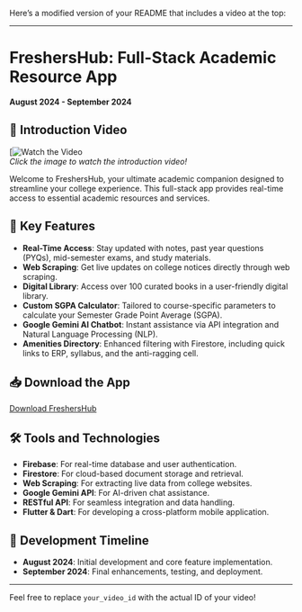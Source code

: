 Here’s a modified version of your README that includes a video at the top:

---

# FreshersHub: Full-Stack Academic Resource App

**August 2024 - September 2024**


## 🎥 Introduction Video

[![Watch the Video](https://youtu.be/qfFmIitDSTk)  
*Click the image to watch the introduction video!*

Welcome to FreshersHub, your ultimate academic companion designed to streamline your college experience. This full-stack app provides real-time access to essential academic resources and services.

## 🚀 Key Features

- **Real-Time Access**: Stay updated with notes, past year questions (PYQs), mid-semester exams, and study materials.
- **Web Scraping**: Get live updates on college notices directly through web scraping.
- **Digital Library**: Access over 100 curated books in a user-friendly digital library.
- **Custom SGPA Calculator**: Tailored to course-specific parameters to calculate your Semester Grade Point Average (SGPA).
- **Google Gemini AI Chatbot**: Instant assistance via API integration and Natural Language Processing (NLP).
- **Amenities Directory**: Enhanced filtering with Firestore, including quick links to ERP, syllabus, and the anti-ragging cell.

## 📥 Download the App

[Download FreshersHub](https://drive.google.com/file/d/1o_Mx5I90Lslsfk9-jvEUDjepry8nDe1j/view?usp=sharing) 

## 🛠️ Tools and Technologies

- **Firebase**: For real-time database and user authentication.
- **Firestore**: For cloud-based document storage and retrieval.
- **Web Scraping**: For extracting live data from college websites.
- **Google Gemini API**: For AI-driven chat assistance.
- **RESTful API**: For seamless integration and data handling.
- **Flutter & Dart**: For developing a cross-platform mobile application.

## 📅 Development Timeline

- **August 2024**: Initial development and core feature implementation.
- **September 2024**: Final enhancements, testing, and deployment.

---

Feel free to replace `your_video_id` with the actual ID of your video!
